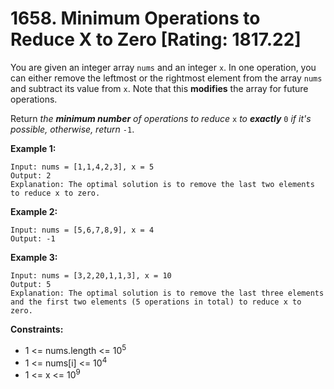 # 1658. Minimum Operations to Reduce X to Zero [Rating: 1817.22]

You are given an integer array `nums` and an integer `x`. In one operation, you can either remove the leftmost or the rightmost element from the array `nums` and subtract its value from `x`. Note that this **modifies** the array for future operations.

Return *the **minimum number** of operations to reduce* `x` *to **exactly*** `0` *if it's possible, otherwise, return* `-1`. 

**Example 1:**

```
Input: nums = [1,1,4,2,3], x = 5
Output: 2
Explanation: The optimal solution is to remove the last two elements to reduce x to zero.
```

**Example 2:**

```
Input: nums = [5,6,7,8,9], x = 4
Output: -1
```

**Example 3:**

```
Input: nums = [3,2,20,1,1,3], x = 10
Output: 5
Explanation: The optimal solution is to remove the last three elements and the first two elements (5 operations in total) to reduce x to zero.
```

 

**Constraints:**

- 1 <= nums.length <= 10<sup>5</sup>
- 1 <= nums[i] <= 10<sup>4</sup>
- 1 <= x <= 10<sup>9</sup>
